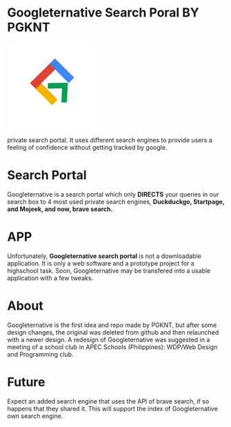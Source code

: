 <h1><b>Googleternative Search Poral BY PGKNT</b></h1>
<img src="https://raw.githubusercontent.com/PGKNTech/googleternative-search/main/googalterlogo.png" alt="">
<p>private search portal. It uses different search engines to provide users a feeling of confidence without getting tracked by google.</p>

<h1><b>Search Portal</b></h1>
<p>Googleternative is a search portal which only <b>DIRECTS</b> your queries in our search box to 4 most used private search engines, 
<b>Duckduckgo, Startpage, and Mojeek, and now, brave search.</b></p>
  
<h1><b>APP</b></h1>
<p>Unfortunately, <b>Googleternative search portal</b> is not a downloadable application. It is only a web software and a prototype project for a highschool task. 
Soon, Googleternative may be transfered into a usable application with a few tweaks. </p>

<h1><b>About</b></h1>
<p>Googleternative is the first idea and repo made by PGKNT, but after some design changes, the original was deleted from github and then relaunched
  with a newer design. A redesign of Googleternative was suggested in a meeting of a school club in APEC Schools (Philippines): WDP/Web Design and Programming
  club.</p>
  
 <h1><b>Future</b></h1>
  <p>Expect an added search engine that uses the API of brave search, if so happens that they shared it. This will support the index of Googleternative own search engine.</p>
 
